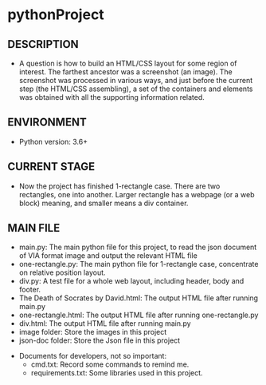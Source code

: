 # pythonProject
## DESCRIPTION
    
* A question is how to build an HTML/CSS layout for some region of interest. The farthest ancestor was a screenshot (an image). The screenshot was processed in various ways, and just before the current step (the HTML/CSS assembling), a set of the containers and elements was obtained with all the supporting information related.

## ENVIRONMENT

* Python version: 3.6+


## CURRENT STAGE

* Now the project has finished 1-rectangle case. There are two rectangles, one into another. 
Larger rectangle has a webpage (or a web block) meaning, and smaller means a div container.


## MAIN FILE

* main.py: The main python file for this project, 
to read the json document of VIA format image and output the relevant HTML file
* one-rectangle.py: The main python file for 1-rectangle case, concentrate on relative position layout.
* div.py: A test file for a whole web layout, including header, body and footer.
* The Death of Socrates by David.html: The output HTML file after running main.py
* one-rectangle.html: The output HTML file after running one-rectangle.py
* div.html: The output HTML file after running main.py
* image folder: Store the images in this project
* json-doc folder: Store the Json file in this project

- Documents for developers, not so important:
  * cmd.txt: Record some commands to remind me.
  * requirements.txt: Some libraries used in this project.
